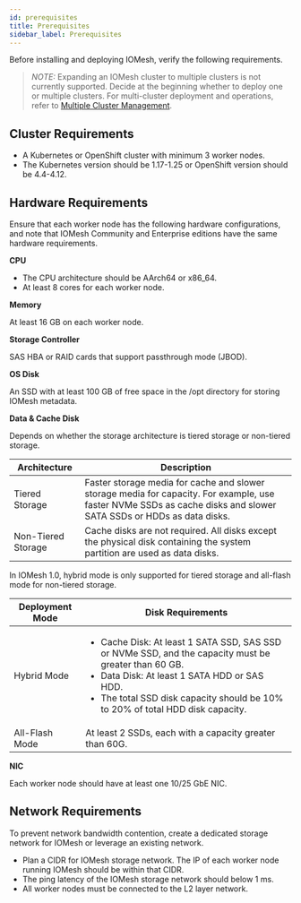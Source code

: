 ```yaml
---
id: prerequisites
title: Prerequisites
sidebar_label: Prerequisites
---
```


Before installing and deploying IOMesh, verify the following requirements.

> _NOTE:_ Expanding an IOMesh cluster to multiple clusters is not currently supported. Decide at the beginning whether to deploy one or multiple clusters. For multi-cluster deployment and operations, refer to [Multiple Cluster Management](../advanced-functions/multiple-cluster-management).

## Cluster Requirements

- A Kubernetes or OpenShift cluster with minimum 3 worker nodes.
- The Kubernetes version should be 1.17-1.25 or OpenShift version should be 4.4-4.12.

## Hardware Requirements 

Ensure that each worker node has the following hardware configurations, and note that IOMesh Community and Enterprise editions have the same hardware requirements.

**CPU**

- The CPU architecture should be AArch64 or x86_64.
- At least 8 cores for each worker node.

**Memory**

At least 16 GB on each worker node.

**Storage Controller**

SAS HBA or RAID cards that support passthrough mode (JBOD). 

**OS Disk**

An SSD with at least 100 GB of free space in the /opt directory for storing IOMesh metadata.

**Data & Cache Disk**

Depends on whether the storage architecture is tiered storage or non-tiered storage.

|Architecture|Description|
|---|---|
|Tiered Storage| Faster storage media for cache and slower storage media for capacity. For example, use faster NVMe SSDs as cache disks and slower SATA SSDs or HDDs as data disks.|
|Non-Tiered Storage|Cache disks are not required. All disks except the physical disk containing the system partition are used as data disks.|

In IOMesh 1.0, hybrid mode is only supported for tiered storage and all-flash mode for non-tiered storage.

|Deployment Mode|Disk Requirements|
|---|---|
|Hybrid Mode|<ul><li>Cache Disk: At least 1 SATA SSD, SAS SSD or NVMe SSD, and the capacity must be greater than 60 GB.</li><li>Data Disk: At least 1 SATA HDD or SAS HDD.</li><li>The total SSD disk capacity should be 10% to 20% of total HDD disk capacity.</li></ul>|
|All-Flash Mode|At least 2 SSDs, each with a capacity greater than 60G.|

**NIC**

Each worker node should have at least one 10/25 GbE NIC.

## Network Requirements

To prevent network bandwidth contention, create a dedicated storage network for IOMesh or leverage an existing network. 

- Plan a CIDR for IOMesh storage network. The IP of each worker node running IOMesh should be within that CIDR.
- The ping latency of the IOMesh storage network should below 1 ms.
- All worker nodes must be connected to the L2 layer network.


